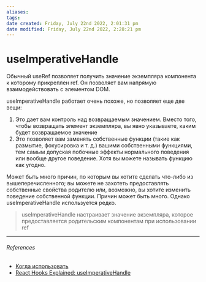 ```yaml
---
aliases: 
tags: 
date created: Friday, July 22nd 2022, 2:01:31 pm
date modified: Friday, July 22nd 2022, 2:28:21 pm
---
```


# useImperativeHandle

Обычный useRef позволяет получить значение экземпляра компонента  к которому прикреплен ref. Он позволяет вам напрямую взаимодействовать с элементом DOM.

useImperativeHandle работает очень похоже, но позволяет еще две вещи:

1. Это дает вам контроль над возвращаемым значением. Вместо того, чтобы возвращать элемент экземпляра, вы явно указываете, каким будет возвращаемое значение
2. Это позволяет вам заменять собственные функции (такие как размытие, фокусировка и т. д.) вашими собственными функциями, тем самым допуская побочные эффекты нормального поведения или вообще другое поведение. Хотя вы можете называть функцию как угодно.

Может быть много причин, по которым вы хотите сделать что-либо из вышеперечисленного; вы можете не захотеть предоставлять собственные свойства родителю или, возможно, вы хотите изменить поведение собственной функции. Причин может быть много. Однако useImperativeHandle используется редко.

> useImperativeHandle настраивает значение экземпляра, которое предоставляется родительским компонентам при использовании ref

---

###### References

- [Когда использовать](https://stackoverflow.com/questions/57005663/when-to-use-useimperativehandle-uselayouteffect-and-usedebugvalue)
- [React Hooks Explained: useImperativeHandle](https://dev.to/anikcreative/react-hooks-explained-useimperativehandle-5g44)
